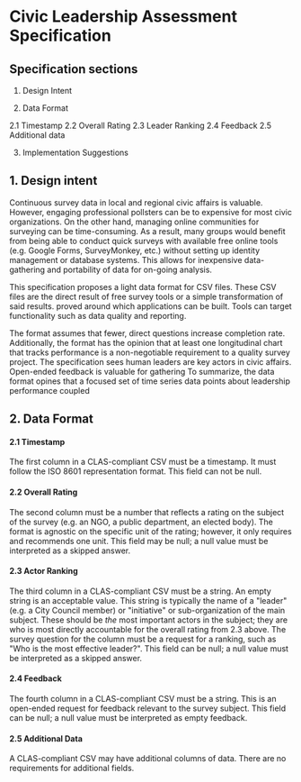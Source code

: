 # Civic Leadership Assessment Specification

## Specification sections

1. Design Intent

2. Data Format

2.1 Timestamp
2.2 Overall Rating
2.3 Leader Ranking
2.4 Feedback
2.5 Additional data

3. Implementation Suggestions

## 1. Design intent

Continuous survey data in local and regional civic affairs is valuable. However, engaging professional pollsters can be to expensive for most civic organizations. On the other hand, managing online communities for surveying can be time-consuming.  As a result, many groups would benefit from being able to conduct quick surveys with available free online tools (e.g. Google Forms, SurveyMonkey, etc.) without setting up identity management or database systems. This allows for inexpensive data-gathering and portability of data for on-going analysis.

This specification proposes a light data format for CSV files.  These CSV files are the direct result of free survey tools or a simple transformation of said results. proved around which applications can be built. Tools can target functionality such as data quality and reporting.

The format assumes that fewer, direct questions increase completion rate. Additionally, the format has the opinion that at least one longitudinal chart that tracks performance is a non-negotiable requirement to a quality survey project. The specification sees human leaders are key actors in civic affairs. Open-ended feedback is valuable for gathering  To summarize, the data format opines that a focused set of time series data points about leadership performance coupled

## 2. Data Format

#### 2.1 Timestamp

The first column in a CLAS-compliant CSV must be a timestamp. It must follow the ISO 8601 representation format. This field can not be null.

#### 2.2 Overall Rating

The second column must be a number that reflects a rating on the subject of the survey (e.g. an NGO, a public department, an elected body). The format is agnostic on the specific unit of the rating; however, it only requires and recommends one unit. This field may be null; a null value must be interpreted as a skipped answer.

#### 2.3 Actor Ranking

The third column in a CLAS-compliant CSV must be a string. An empty string is an acceptable value. This string is typically the name of a "leader" (e.g. a City Council member) or "initiative" or sub-organization of the main subject. These should be *the* most important actors in the subject; they are who is most directly accountable for the overall rating from 2.3 above. The survey question for the column must be a request for a ranking, such as "Who is the most effective leader?". This field can be null; a null value must be interpreted as a skipped answer.

#### 2.4 Feedback

The fourth column in a CLAS-compliant CSV must be a string.  This is an open-ended request for feedback relevant to the survey subject. This field can be null; a null value must be interpreted as empty feedback.

#### 2.5 Additional Data

A CLAS-compliant CSV may have additional columns of data. There are no requirements for additional fields.


